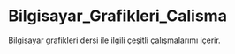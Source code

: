 # Bilgisayar_Grafikleri_Calisma
Bilgisayar grafikleri dersi ile ilgili çeşitli çalışmalarımı içerir.
